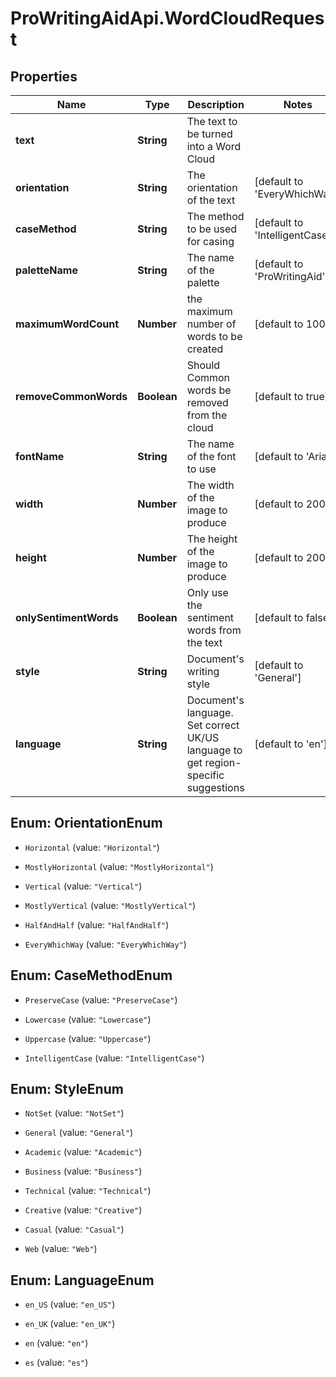 # ProWritingAidApi.WordCloudRequest

## Properties
Name | Type | Description | Notes
------------ | ------------- | ------------- | -------------
**text** | **String** | The text to be turned into a Word Cloud | 
**orientation** | **String** | The orientation of the text | [default to &#39;EveryWhichWay&#39;]
**caseMethod** | **String** | The method to be used for casing | [default to &#39;IntelligentCase&#39;]
**paletteName** | **String** | The name of the palette | [default to &#39;ProWritingAid&#39;]
**maximumWordCount** | **Number** | the maximum number of words to be created | [default to 100]
**removeCommonWords** | **Boolean** | Should Common words be removed from the cloud | [default to true]
**fontName** | **String** | The name of the font to use | [default to &#39;Arial&#39;]
**width** | **Number** | The width of the image to produce | [default to 200]
**height** | **Number** | The height of the image to produce | [default to 200]
**onlySentimentWords** | **Boolean** | Only use the sentiment words from the text | [default to false]
**style** | **String** | Document&#39;s writing style | [default to &#39;General&#39;]
**language** | **String** | Document&#39;s language. Set correct UK/US language to get region-specific suggestions | [default to &#39;en&#39;]


<a name="OrientationEnum"></a>
## Enum: OrientationEnum


* `Horizontal` (value: `"Horizontal"`)

* `MostlyHorizontal` (value: `"MostlyHorizontal"`)

* `Vertical` (value: `"Vertical"`)

* `MostlyVertical` (value: `"MostlyVertical"`)

* `HalfAndHalf` (value: `"HalfAndHalf"`)

* `EveryWhichWay` (value: `"EveryWhichWay"`)




<a name="CaseMethodEnum"></a>
## Enum: CaseMethodEnum


* `PreserveCase` (value: `"PreserveCase"`)

* `Lowercase` (value: `"Lowercase"`)

* `Uppercase` (value: `"Uppercase"`)

* `IntelligentCase` (value: `"IntelligentCase"`)




<a name="StyleEnum"></a>
## Enum: StyleEnum


* `NotSet` (value: `"NotSet"`)

* `General` (value: `"General"`)

* `Academic` (value: `"Academic"`)

* `Business` (value: `"Business"`)

* `Technical` (value: `"Technical"`)

* `Creative` (value: `"Creative"`)

* `Casual` (value: `"Casual"`)

* `Web` (value: `"Web"`)




<a name="LanguageEnum"></a>
## Enum: LanguageEnum


* `en_US` (value: `"en_US"`)

* `en_UK` (value: `"en_UK"`)

* `en` (value: `"en"`)

* `es` (value: `"es"`)




